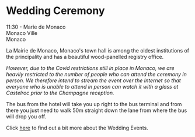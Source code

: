 # Wedding Ceremony

11:30 - Marie de Monaco  
Monaco Ville  
Monaco

La Mairie de Monaco, Monaco's town hall is among the oldest institutions of the principality and has a beautiful wood-panelled registry office.

_However, due to the Covid restrictions still in place in Monaco, we are heavily restricted to the number of people who can attend the ceremony in person. We therefore intend to stream the event over the Internet so that everyone who is unable to attend in person can watch it with a glass at Castelroc prior to the Champagne reception._

The bus from the hotel will take you up right to the bus terminal and from there you just need to walk 50m straight down the lane from where the bus will drop you off.

Click [here](/en/events) to find out a bit more about the Wedding Events.
